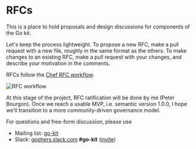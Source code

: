 # RFCs

This is a place to hold proposals and design discussions for components of the
Go kit.

Let's keep the process lightweight. To propose a new RFC, make a pull request
with a new file, roughly in the same format as the others. To make changes to
an existing RFC, make a pull request with your changes, and describe your
motivation in the comments.

RFCs follow the [Chef RFC workflow](https://github.com/chef/chef-rfc/blob/master/rfc000-rfc-process.md#rfc-review-and-workflow).

![RFC workflow](http://i.imgur.com/qZvqG2g.png "RFC workflow")

At this stage of the project, RFC ratification will be done by me (Peter
Bourgon). Once we reach a usable MVP, i.e. semantic version 1.0.0, I hope we'll
transition to a more community-driven governance model.

For questions and free-form discussion, please use

- Mailing list: [go-kit](https://groups.google.com/forum/#!forum/go-kit)
- Slack: [gophers.slack.com](https://gophers.slack.com) **#go-kit** ([invite](https://gophersinvite.herokuapp.com/))

